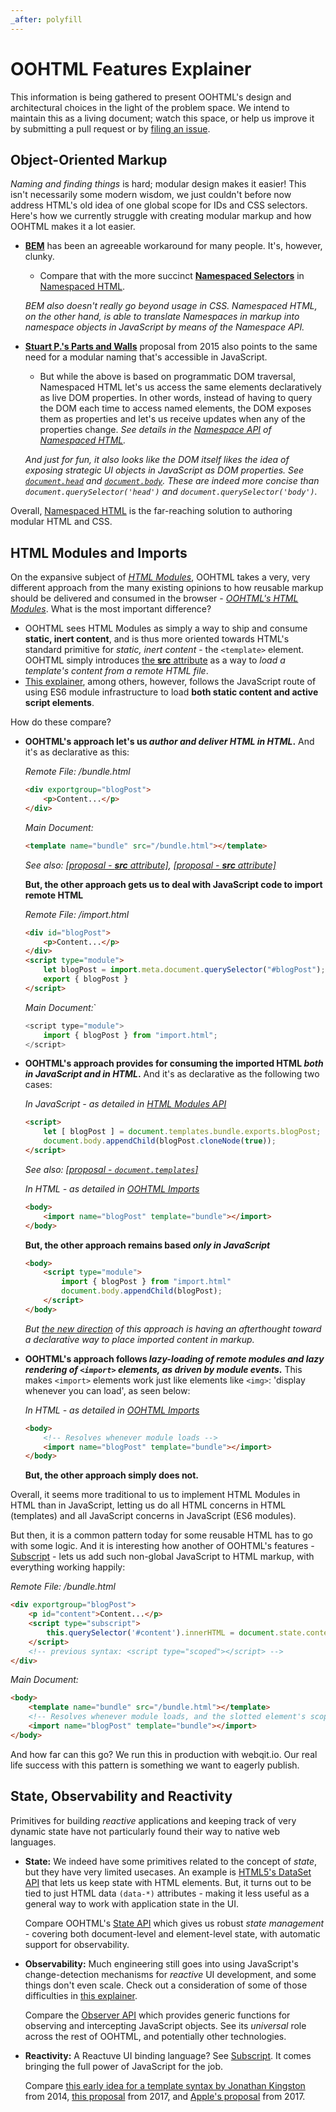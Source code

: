 ```yaml
---
_after: polyfill
---
```

# OOHTML Features Explainer

This information is being gathered to present OOHTML's design and architectural choices in the light of the problem space. We intend to maintain this as a living document; watch this space, or help us improve it by submitting a pull request or by [filing an issue](https://github.com/webqit/oohtml/issues).

## Object-Oriented Markup

*Naming and finding things* is hard; modular design makes it easier! This isn't necessarily some modern wisdom, we just couldn't before now address HTML's old idea of one global scope for IDs and CSS selectors. Here's how we currently struggle with creating modular markup and how OOHTML makes it a lot easier.

+ **[BEM](https://getbem.com)** has been an agreeable workaround for many people. It's, however, clunky.
    + Compare that with the more succinct **[Namespaced Selectors](../namespaced-html#namespaced-selectors)** in [Namespaced HTML](../namespaced-html).

    *BEM also doesn't really go beyond usage in CSS. Namespaced HTML, on the other hand, is able to translate Namespaces in markup into namespace objects in JavaScript by means of the Namespace API.*

+ **[Stuart P.'s Parts and Walls](https://github.com/stuartpb/pwalls-spec)** proposal from 2015 also points to the same need for a modular naming that's accessible in JavaScript.
    + But while the above is based on programmatic DOM traversal, Namespaced HTML let's us access the same elements declaratively as live DOM properties. In other words, instead of having to query the DOM each time to access named elements, the DOM exposes them as properties and let's us receive updates when any of the properties change. *See details in the [Namespace API](../namespaced-html#api) of [Namespaced HTML](../namespaced-html).*

    *And just for fun, it also looks like the DOM itself likes the idea of exposing strategic UI objects in JavaScript as DOM properties. See [`document.head`](https://developer.mozilla.org/en-US/docs/Web/API/Document/head) and [`document.body`](https://developer.mozilla.org/en-US/docs/Web/API/Document/body). These are indeed more concise than `document.querySelector('head')` and `document.querySelector('body')`.*

Overall, [Namespaced HTML](../namespaced-html) is the far-reaching solution to authoring modular HTML and CSS.

## HTML Modules and Imports

On the expansive subject of [*HTML Modules*](https://github.com/WICG/webcomponents/issues/645), OOHTML takes a very, very different approach from the many existing opinions to how reusable markup should be delivered and consumed in the browser - *[OOHTML's HTML Modules](../html-modules)*. What is the most important difference?

+ OOHTML sees HTML Modules as simply a way to ship and consume **static, inert content**, and is thus more oriented towards HTML's standard primitive for *static, inert content* - the `<template>` element. OOHTML simply introduces [the **src** attribute](../html-modules#remote-content) as a way to *load a template's content from a remote HTML file*.
+ [This explainer](https://github.com/WICG/webcomponents/blob/gh-pages/proposals/html-modules-explainer.md), among others, however, follows the JavaScript route of using ES6 module infrastructure to load **both static content and active script elements**.

How do these compare?

+ **OOHTML's approach let's us _author and deliver HTML in HTML_.** And it's as declarative as this:
    
    *Remote File: /bundle.html*

    ```html
    <div exportgroup="blogPost">
        <p>Content...</p>
    </div>
    ```

    *Main Document:*

    ```html
    <template name="bundle" src="/bundle.html"></template>
    ```

    *See also: [[proposal - **src** attribute]](https://discourse.wicg.io/t/add-src-attribute-to-template/2721), [[proposal - **src** attribute]](https://github.com/whatwg/html/issues/2791)*

    **But, the other approach gets us to deal with JavaScript code to import remote HTML**

    *Remote File: /import.html*

    ```html
    <div id="blogPost">
        <p>Content...</p>
    </div>
    <script type="module">
        let blogPost = import.meta.document.querySelector("#blogPost");
        export { blogPost }
    </script>
    ```
    
    *Main Document:*`

    ```js
    <script type="module">
        import { blogPost } from "import.html";
    </script>
    ```

+ **OOHTML's approach provides for consuming the imported HTML _both in JavaScript and in HTML_.** And it's as declarative as the following two cases:
    
    *In JavaScript - as detailed in [HTML Modules API](../html-modules#api)*

    ```html
    <script>
        let [ blogPost ] = document.templates.bundle.exports.blogPost;
        document.body.appendChild(blogPost.cloneNode(true));
    </script>
    ```

    *See also: [[proposal - `document.templates`]](https://discourse.wicg.io/t/document-templates/1057)*
    
    *In HTML - as detailed in [OOHTML Imports](../html-imports)*

    ```html
    <body>
        <import name="blogPost" template="bundle"></import>
    </body>
    ```

    **But, the other approach remains based _only in JavaScript_**

    ```html
    <body>
        <script type="module">
            import { blogPost } from "import.html"
            document.body.appendChild(blogPost);
        </script>
    </body>
    ```

    *But [the new direction](https://github.com/WICG/webcomponents/issues/863) of this approach is having an afterthought toward a declarative way to place imported content in markup.*

+ **OOHTML's approach follows _lazy-loading of remote modules and lazy rendering of `<import>` elements, as driven by module events_.** This makes `<import>` elements work just like elements like `<img>`: 'display whenever you can load', as seen below:
    
    *In HTML - as detailed in [OOHTML Imports](../html-imports)*

    ```html
    <body>
        <!-- Resolves whenever module loads -->
        <import name="blogPost" template="bundle"></import>
    </body>
    ```  

    **But, the other approach simply does not.**

Overall, it seems more traditional to us to implement HTML Modules in HTML than in JavaScript, letting us do all HTML concerns in HTML (templates) and all JavaScript concerns in JavaScript (ES6 modules).

But then, it is a common pattern today for some reusable HTML has to go with some logic. And it is interesting how another of OOHTML's features - [Subscript](../subscript) - lets us add such non-global JavaScript to HTML markup, with everything working happily:

*Remote File: /bundle.html*

```html
<div exportgroup="blogPost">
    <p id="content">Content...</p>
    <script type="subscript">
        this.querySelector('#content').innerHTML = document.state.content;
    </script>
    <!-- previous syntax: <script type="scoped"></script> -->
</div>
```

*Main Document:*

```html
<body>
    <template name="bundle" src="/bundle.html"></template>
    <!-- Resolves whenever module loads, and the slotted element's scoped script activates -->
    <import name="blogPost" template="bundle"></import>
</body>
```

And how far can this go? We run this in production with webqit.io. Our real life success with this pattern is something we want to eagerly publish.

## State, Observability and Reactivity

Primitives for building *reactive* applications and keeping track of very dynamic state have not particularly found their way to native web languages.

+ **State:** We indeed have some primitives related to the concept of *state*, but they have very limited usecases. An example is [HTML5's DataSet API](https://developer.mozilla.org/en-US/docs/Web/API/HTMLOrForeignElement/dataset) that lets us keep state with HTML elements. But, it turns out to be tied to just HTML data `(data-*)` attributes - making it less useful as a general way to work with application state in the UI.

    Compare OOHTML's [State API](../the-state-api) which gives us robust *state management* - covering both document-level and element-level state, with automatic support for observability.

+ **Observability:** Much engineering still goes into using JavaScript's change-detection mechanisms for *reactive* UI development, and some things don't even scale. Check out a consideration of some of those difficulties in [this explainer](https://webqit.io/tooling/observer/explainer).

    Compare the [Observer API](https://github.com/webqit/observer) which provides generic functions for observing and intercepting JavaScript objects. See its *universal* role across the rest of OOHTML, and potentially other technologies.

+ **Reactivity:** A Reactuve UI binding language? See [Subscript](../subscript). It comes bringing the full power of JavaScript for the job.

    Compare [this early idea for a template syntax by Jonathan Kingston](https://discourse.wicg.io/t/extension-of-template/447) from 2014, [this proposal](https://github.com/whatwg/html/issues/2254) from 2017, and [Apple's proposal](https://github.com/w3c/webcomponents/blob/gh-pages/proposals/Template-Instantiation.md) from 2017.
